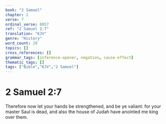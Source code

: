 ```yaml
---
book: "2 Samuel"
chapter: 2
verse: 7
ordinal_verse: 8057
ref: "2 Samuel 2:7"
translation: "KJV"
genre: "History"
word_count: 29
topics: []
cross_references: []
grammar_tags: [inference-opener, negation, cause-effect]
thematic_tags: []
tags: ["Bible","KJV","2 Samuel"]
---
```


# 2 Samuel 2:7

Therefore now let your hands be strengthened, and be ye valiant: for your master Saul is dead, and also the house of Judah have anointed me king over them.
